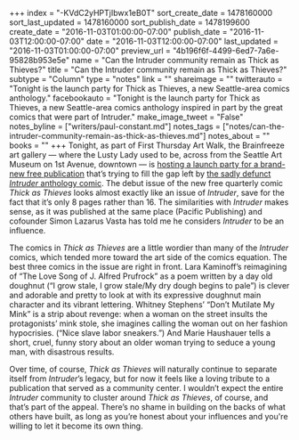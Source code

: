 +++
index = "-KVdC2yHPTjIbwx1eB0T"
sort_create_date = 1478160000
sort_last_updated = 1478160000
sort_publish_date = 1478199600
create_date = "2016-11-03T01:00:00-07:00"
publish_date = "2016-11-03T12:00:00-07:00"
date = "2016-11-03T12:00:00-07:00"
last_updated = "2016-11-03T01:00:00-07:00"
preview_url = "4b196f6f-4499-6ed7-7a6e-95828b953e5e"
name = "Can the Intruder community remain as Thick as Thieves?"
title = "Can the Intruder community remain as Thick as Thieves?"
subtype = "Column"
type = "notes"
link = ""
shareimage = ""
twitterauto = "Tonight is the launch party for Thick as Thieves, a new Seattle-area comics anthology."
facebookauto = "Tonight is the launch party for Thick as Thieves, a new Seattle-area comics anthology inspired in part by the great comics that were part of Intruder."
make_image_tweet = "False"
notes_byline = ["writers/paul-constant.md"]
notes_tags = ["notes/can-the-intruder-community-remain-as-thick-as-thieves.md"]
notes_about = ""
books = ""
+++
Tonight, as part of First Thursday Art Walk, the Brainfreeze art gallery — where the Lusty Lady used to be, across from the Seattle Art Museum on 1st Avenue, downtown — is [hosting a launch party for a brand-new free publication]( https://www.facebook.com/events/149881098807373/) that’s trying to fill the gap left by [the sadly defunct *Intruder* anthology comic]( http://www.seattlereviewofbooks.com/notes/2016/07/05/barging-right-on-in/). The debut issue of the new free quarterly comic *Thick as Thieves* looks almost exactly like an issue of *Intruder*, save for the fact that it’s only 8 pages rather than 16. The similarities with *Intruder* makes sense, as it was published at the same place (Pacific Publishing) and cofounder Simon Lazarus Vasta has told me he considers *Intruder* to be an influence.

The comics in *Thick as Thieves* are a little wordier than many of the *Intruder* comics, which tended more toward the art side of the comics equation. The best three comics in the issue are right in front. Lara Kaminoff’s reimagining of “The Love Song of J. Alfred Prufrock” as a poem written by a day old doughnut (“I grow stale, I grow stale/My dry dough begins to pale”) is clever and adorable and pretty to look at with its expressive doughnut main character and its vibrant lettering. Whitney Stephens’ “Don’t Mutilate My Mink” is a strip about revenge: when a woman on the street insults the protagonists’ mink stole, she imagines calling the woman out on her fashion hypocrisies. (“Nice slave labor sneakers.”) And Marie Haushauer tells a short, cruel, funny story about an older woman trying to seduce a young man, with disastrous results. 

Over time, of course, *Thick as Thieves* will naturally continue to separate itself from *Intruder*’s legacy, but for now it feels like a loving tribute to a publication that served as a community center. I wouldn’t expect the entire *Intruder* community to cluster around *Thick as Thieves*, of course, and that’s part of the appeal. There’s no shame in building on the backs of what others have built, as long as you’re honest about your influences and you're willing to let it become its own thing.
